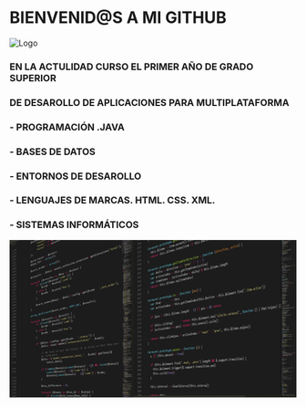 # BIENVENID@S A MI GITHUB 



![Logo](https://github.com/cjviton/cjviton/blob/main/RECURSOS%20GITHUB/technology.jpg)





### EN LA ACTULIDAD CURSO EL PRIMER AÑO DE GRADO SUPERIOR 
### DE DESAROLLO DE APLICACIONES PARA MULTIPLATAFORMA
### - PROGRAMACIÓN .JAVA
### - BASES DE DATOS
### - ENTORNOS DE DESAROLLO
### - LENGUAJES DE MARCAS. HTML. CSS. XML.
### - SISTEMAS INFORMÁTICOS


![Logo](https://github.com/cjviton/cjviton/blob/main/RECURSOS%20GITHUB/codigo_java.png)


<!--
**cjviton/cjviton** is a ✨ _special_ ✨ repository because its `README.md` (this file) appears on your GitHub profile.

Here are some ideas to get you started:

- 🔭 I’m currently working on ...
- 🌱 I’m currently learning ...
- 👯 I’m looking to collaborate on ...
- 🤔 I’m looking for help with ...
- 💬 Ask me about ...
- 📫 How to reach me: ...
- 😄 Pronouns: ...
- ⚡ Fun fact: ...
-->
